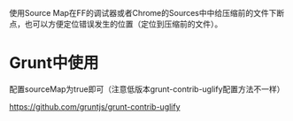 使用Source Map在FF的调试器或者Chrome的Sources中中给压缩前的文件下断点，也可以方便定位错误发生的位置（定位到压缩前的文件）。

# Grunt中使用
配置sourceMap为true即可（注意低版本grunt-contrib-uglify配置方法不一样）

https://github.com/gruntjs/grunt-contrib-uglify



